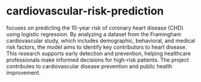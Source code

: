 # cardiovascular-risk-prediction
 focuses on predicting the 10-year risk of coronary heart disease (CHD) using logistic regression. By analyzing a dataset from the Framingham cardiovascular study, which includes demographic, behavioral, and medical risk factors, the model aims to identify key contributors to heart disease. This research supports early detection and prevention, helping healthcare professionals make informed decisions for high-risk patients. The project contributes to cardiovascular disease prevention and public health improvement.
